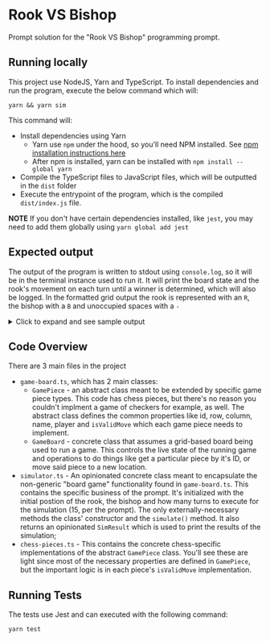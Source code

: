 # Rook VS Bishop

Prompt solution for the "Rook VS Bishop" programming prompt.

## Running locally
This project use NodeJS, Yarn and TypeScript. To install dependencies and run the program, execute the below command which will:

```
yarn && yarn sim
```

This command will:

* Install dependencies using Yarn
   * Yarn use `npm` under the hood, so you'll need NPM installed. See [npm installation instructions here](https://docs.npmjs.com/downloading-and-installing-node-js-and-npm)
   * After npm is installed, yarn can be installed with `npm install --global yarn`
* Compile the TypeScript files to JavaScript files, which will be outputted in the `dist` folder
* Execute the entrypoint of the program, which is the compiled `dist/index.js` file.

**NOTE** If you don't have certain dependencies installed, like `jest`, you may need to add them globally using `yarn global add jest`

## Expected output
The output of the program is written to stdout using `console.log`, so it will be in the terminal instance used to run it. It will print the board state and the rook's movement on each turn until a winner is determined, which will also be logged. In the formatted grid output the rook is represented with an `R`, the bishop with a `B` and unoccupied spaces with a `-`

<details>
<summary>Click to expand and see sample output</summary>

```
jim@jim-mbp18:rook-vs-bishop [main !] yarn sim
yarn run v1.22.4
$ yarn build && node dist/index.js
$ tsc
Board after 0 turns
- - - - - - - -
- - - - - - - -
- - - - - - - -
- - - - - - - -
- - - - - - - -
- - B - - - - -
- - - - - - - -
- - - - - - - R


Moving rook RIGHT 7 spaces from h1 to g1
Board after 1 turns
- - - - - - - -
- - - - - - - -
- - - - - - - -
- - - - - - - -
- - - - - - - -
- - B - - - - -
- - - - - - - -
- - - - - - R -


Moving rook RIGHT 6 spaces from g1 to e1
Board after 2 turns
- - - - - - - -
- - - - - - - -
- - - - - - - -
- - - - - - - -
- - - - - - - -
- - B - - - - -
- - - - - - - -
- - - - R - - -


Bishop(W) won after 2 turns
```
</details>

## Code Overview
There are 3 main files in the project

* `game-board.ts`, which has 2 main classes:
   * `GamePiece` - an abstract class meant to be extended by specific game piece types. This code has chess pieces, but there's no reason you couldn't implment a game of checkers for example, as well. The abstract class defines the common properties like id, row, column, name, player and `isValidMove` which each game piece needs to implement.
   * `GameBoard` - concrete class that assumes a grid-based board being used to run a game. This controls the live state of the running game and operations to do things like get a particular piece by it's ID, or move said piece to a new location.
* `simulator.ts` - An opinionated concrete class meant to encapsulate the non-generic "board game" functionality found in `game-board.ts`. This contains the specific business of the prompt. It's initialized with the initial postion of the rook, the bishop and how many turns to execute for the simulation (15, per the prompt). The only externally-necessary methods the class' constructor and the `simulate()` method. It also returns an opinionated `SimResult` which is used to print the results of the simulation;
* `chess-pieces.ts` - This contains the concrete chess-specific implementations of the abstract `GamePiece` class. You'll see these are light since most of the necessary properties are defined in `GamePiece`, but the important logic is in each piece's `isValidMove` implementation.

## Running Tests
The tests use Jest and can executed with the following command:

```
yarn test
```
